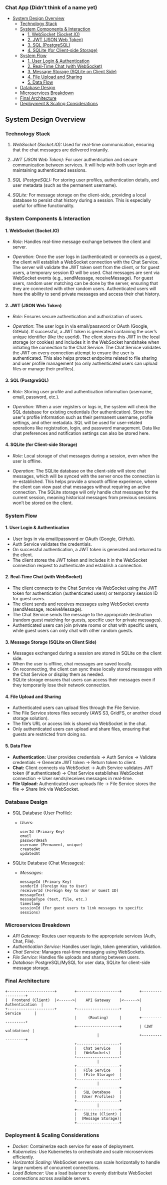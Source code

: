 ### Chat App (Didn't think of a name yet)

-   [System Design Overview](#system-design-overview)
    -   [Technology Stack](#technology-stack)
    -   [System Components \& Interaction](#system-components--interaction)
        -   [1. WebSocket (Socket.IO)](#1-websocket-socketio)
        -   [2. JWT (JSON Web Token)](#2-jwt-json-web-token)
        -   [3. SQL (PostgreSQL)](#3-sql-postgresql)
        -   [4. SQLite (for Client-side Storage)](#4-sqlite-for-client-side-storage)
    -   [System Flow](#system-flow)
        -   [1. User Login \& Authentication](#1-user-login--authentication)
        -   [2. Real-Time Chat (with WebSocket)](#2-real-time-chat-with-websocket)
        -   [3. Message Storage (SQLite on Client Side)](#3-message-storage-sqlite-on-client-side)
        -   [4. File Upload and Sharing](#4-file-upload-and-sharing)
        -   [5. Data Flow](#5-data-flow)
    -   [Database Design](#database-design)
    -   [Microservices Breakdown](#microservices-breakdown)
    -   [Final Architecture](#final-architecture)
    -   [Deployment \& Scaling Considerations](#deployment--scaling-considerations)

## System Design Overview

### Technology Stack

1. _WebSocket (Socket.IO):_ Used for real-time communication, ensuring that the chat messages are delivered instantly.

2. _JWT (JSON Web Token):_ For user authentication and secure communication between services. It will help with both user login and maintaining authenticated sessions.

3. _SQL (PostgreSQL):_ For storing user profiles, authentication details, and user metadata (such as the permanent username).

4. _SQLite:_ For message storage on the client-side, providing a local database to persist chat history during a session. This is especially useful for offline functionality.

### System Components & Interaction

#### 1. WebSocket (Socket.IO)

-   _Role_: Handles real-time message exchange between the client and server.

-   _Operation_:
    Once the user logs in (authenticated) or connects as a guest, the client will establish a WebSocket connection with the Chat Service.
    The server will validate the JWT token sent from the client, or for guest users, a temporary session ID will be used.
    Chat messages are sent via WebSocket events (e.g., sendMessage, receiveMessage).
    For guest users, random user matching can be done by the server, ensuring that they are connected with other random users.
    Authenticated users will have the ability to send private messages and access their chat history.

#### 2. JWT (JSON Web Token)

-   _Role_: Ensures secure authentication and authorization of users.

-   _Operation_:
    The user logs in via email/password or OAuth (Google, GitHub).
    If successful, a JWT token is generated containing the user’s unique identifier (like the userId).
    The client stores this JWT in the local storage (or cookies) and includes it in the WebSocket handshake when initiating the connection to the Chat Service.
    The Chat Service validates the JWT on every connection attempt to ensure the user is authenticated.
    This also helps protect endpoints related to file sharing and user profile management (so only authenticated users can upload files or manage their profiles).

#### 3. SQL (PostgreSQL)

-   _Role_: Storing user profile and authentication information (username, email, password, etc.).

-   _Operation_:
    When a user registers or logs in, the system will check the SQL database for existing credentials (for authentication).
    Store the user's profile information such as their permanent username, profile settings, and other metadata.
    SQL will be used for user-related operations like registration, login, and password management.
    Data like chat preferences and notification settings can also be stored here.

#### 4. SQLite (for Client-side Storage)

-   _Role_: Local storage of chat messages during a session, even when the user is offline.

-   _Operation_:
    The SQLite database on the client-side will store chat messages, which will be synced with the server once the connection is re-established.
    This helps provide a smooth offline experience, where the client can view past chat messages without requiring an active connection.
    The SQLite storage will only handle chat messages for the current session, meaning historical messages from previous sessions won’t be stored on the client.

### System Flow

#### 1. User Login & Authentication

-   User logs in via email/password or OAuth (Google, GitHub).
-   Auth Service validates the credentials.
-   On successful authentication, a JWT token is generated and returned to the client.
-   The client stores the JWT token and includes it in the WebSocket connection request to authenticate and establish a connection.

#### 2. Real-Time Chat (with WebSocket)

-   The client connects to the Chat Service via WebSocket using the JWT token for authentication (authenticated users) or temporary session ID for guest users.
-   The client sends and receives messages using WebSocket events (sendMessage, receiveMessage).
-   The Chat Service sends the message to the appropriate destination (random guest matching for guests, specific user for private messages).
-   Authenticated users can join private rooms or chat with specific users, while guest users can only chat with other random guests.

#### 3. Message Storage (SQLite on Client Side)

-   Messages exchanged during a session are stored in SQLite on the client side.
-   When the user is offline, chat messages are saved locally.
-   On reconnecting, the client can sync these locally stored messages with the Chat Service or display them as needed.
-   SQLite storage ensures that users can access their messages even if they temporarily lose their network connection.

#### 4. File Upload and Sharing

-   Authenticated users can upload files through the File Service.
-   The File Service stores files securely (AWS S3, GridFS, or another cloud storage solution).
-   The file’s URL or access link is shared via WebSocket in the chat.
-   Only authenticated users can upload and share files, ensuring that guests are restricted from doing so.

#### 5. Data Flow

-   **Authentication:**
    User provides credentials → Auth Service → Validate credentials → Generate JWT token → Return token to client.
-   **Chat:**
    Client connects via WebSocket → Auth Service validates JWT token (if authenticated) → Chat Service establishes WebSocket connection → User sends/receives messages in real-time.
-   **File Upload:**
    Authenticated user uploads file → File Service stores the file → Share link via WebSocket.

### Database Design

-   SQL Database (User Profile):

    -   _Users_:

        ```
        userId (Primary Key)
        email
        passwordHash
        username (Permanent, unique)
        createdAt
        updatedAt
        ```

-   SQLite Database (Chat Messages):

    -   _Messages_:
        ```
        messageId (Primary Key)
        senderId (Foreign Key to User)
        receiverId (Foreign Key to User or Guest ID)
        messageText
        messageType (text, file, etc.)
        timestamp
        sessionId (For guest users to link messages to specific sessions)
        ```

### Microservices Breakdown

-   _API Gateway:_ Routes user requests to the appropriate services (Auth, Chat, File).
-   _Authentication Service:_ Handles user login, token generation, validation.
-   _Chat Service:_ Manages real-time messaging using WebSockets.
-   _File Service:_ Handles file uploads and sharing between users.
-   _Database:_ PostgreSQL/MySQL for user data, SQLite for client-side message storage.

### Final Architecture

```
+---------------------+        +-------------------+        +------------------+
|  Frontend (Client)  |<------>|    API Gateway    |<------>|  Authentication  |
+---------------------+        +-------------------+        |     Service      |
                               |     (Routing)     |        +------------------+
                               +-------------------+        | (JWT validation) |
                                         |                  +------------------+
                               +-------------------+
                               |   Chat Service    |
                               |   (WebSockets)    |
                               +-------------------+
                                         |
                               +-------------------+
                               |   File Service    |
                               |   (File Storage)  |
                               +-------------------+
                                         |
                               +-------------------+
                               |   SQL Database    |
                               |  (User Profiles)  |
                               +-------------------+
                                         |
                               +-------------------+
                               |   SQLite (Client) |
                               |  (Message Storage)|
                               +-------------------+

```

### Deployment & Scaling Considerations

-   _Docker:_ Containerize each service for ease of deployment.
-   _Kubernetes:_ Use Kubernetes to orchestrate and scale microservices efficiently.
-   _Horizontal Scaling:_ WebSocket servers can scale horizontally to handle large numbers of concurrent connections.
-   _Load Balancer:_ Use a load balancer to evenly distribute WebSocket connections across available servers.

